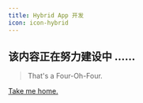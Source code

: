 ```yaml
---
title: Hybrid App 开发
icon: icon-hybrid
---
```


<!-- more -->

## 该内容正在努力建设中 ......

> That's a Four-Oh-Four.

[Take me home.](/blog/)
